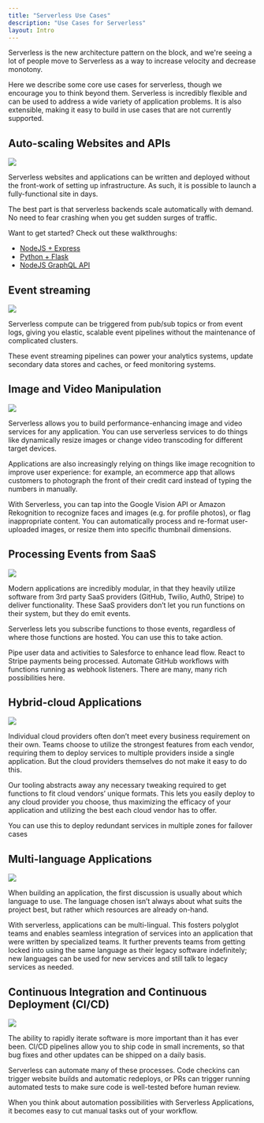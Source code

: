 ```yaml
---
title: "Serverless Use Cases"
description: "Use Cases for Serverless"
layout: Intro
---
```


Serverless is the new architecture pattern on the block, and we're seeing a lot of people move to Serverless as a way to increase velocity and decrease monotony.

Here we describe some core use cases for serverless, though we encourage you to think beyond them. Serverless is incredibly flexible and can be used to address a wide variety of application problems. It is also extensible, making it easy to build in use cases that are not currently supported.

## Auto-scaling Websites and APIs

<img src="https://s3-us-west-2.amazonaws.com/assets.site.serverless.com/learn/intro/auto-scaling%402x.jpg">

Serverless websites and applications can be written and deployed without the front-work of setting up infrastructure. As such, it is possible to launch a fully-functional site in days.

The best part is that serverless backends scale automatically with demand. No need to fear crashing when you get sudden surges of traffic.

Want to get started? Check out these walkthroughs:

- [NodeJS + Express](https://serverless.com/blog/serverless-express-rest-api/)
- [Python + Flask](https://serverless.com/blog/flask-python-rest-api-serverless-lambda-dynamodb/)
- [NodeJS GraphQL API](https://serverless.com/blog/make-serverless-graphql-api-using-lambda-dynamodb/)

## Event streaming

<img src="https://s3-us-west-2.amazonaws.com/assets.site.serverless.com/learn/intro/event-streaming%402x.jpg">

Serverless compute can be triggered from pub/sub topics or from event logs, giving you elastic, scalable event pipelines without the maintenance of complicated clusters.

These event streaming pipelines can power your analytics systems, update secondary data stores and caches, or feed monitoring systems.

## Image and Video Manipulation

<img src="https://s3-us-west-2.amazonaws.com/assets.site.serverless.com/learn/intro/video-manipulation%402x.jpg">

Serverless allows you to build performance-enhancing image and video services for any application. You can use serverless services to do things like dynamically resize images or change video transcoding for different target devices.

Applications are also increasingly relying on things like image recognition to improve user experience: for example, an ecommerce app that allows customers to photograph the front of their credit card instead of typing the numbers in manually.

With Serverless, you can tap into the Google Vision API or Amazon Rekognition to recognize faces and images (e.g. for profile photos), or flag inappropriate content. You can automatically process and re-format user-uploaded images, or resize them into specific thumbnail dimensions.

## Processing Events from SaaS

<img src="https://s3-us-west-2.amazonaws.com/assets.site.serverless.com/learn/intro/saas-events%402x.jpg">

Modern applications are incredibly modular, in that they heavily utilize software from 3rd party SaaS providers (GitHub, Twilio, Auth0, Stripe) to deliver functionality. These SaaS providers don’t let you run functions on their system, but they do emit events.

Serverless lets you subscribe functions to those events, regardless of where those functions are hosted. You can use this to take action.

Pipe user data and activities to Salesforce to enhance lead flow. React to Stripe payments being processed. Automate GitHub workflows with functions running as webhook listeners. There are many, many rich possibilities here.

## Hybrid-cloud Applications

<img src="https://s3-us-west-2.amazonaws.com/assets.site.serverless.com/learn/intro/hybrid-cloud%402x.jpg">

Individual cloud providers often don’t meet every business requirement on their own. Teams choose to utilize the strongest features from each vendor, requiring them to deploy services to multiple providers inside a single application. But the cloud providers themselves do not make it easy to do this.

Our tooling abstracts away any necessary tweaking required to get functions to fit cloud vendors’ unique formats. This lets you easily deploy to any cloud provider you choose, thus maximizing the efficacy of your application and utilizing the best each cloud vendor has to offer.

You can use this to deploy redundant services in multiple zones for failover cases

## Multi-language Applications

<img src="https://s3-us-west-2.amazonaws.com/assets.site.serverless.com/learn/intro/multi-language-apps%402x.jpg">

When building an application, the first discussion is usually about which language to use. The language chosen isn’t always about what suits the project best, but rather which resources are already on-hand.

With serverless, applications can be multi-lingual. This fosters polyglot teams and enables seamless integration of services into an application that were written by specialized teams. It further prevents teams from getting locked into using the same language as their legacy software indefinitely; new languages can be used for new services and still talk to legacy services as needed.

## Continuous Integration and Continuous Deployment (CI/CD)

<img src="https://s3-us-west-2.amazonaws.com/assets.site.serverless.com/learn/intro/CICD%402x.jpg">

The ability to rapidly iterate software is more important than it has ever been. CI/CD pipelines allow you to ship code in small increments, so that bug fixes and other updates can be shipped on a daily basis.

Serverless can automate many of these processes. Code checkins can trigger website builds and automatic redeploys, or PRs can trigger running automated tests to make sure code is well-tested before human review.

When you think about automation possibilities with Serverless Applications, it becomes easy to cut manual tasks out of your workflow.

